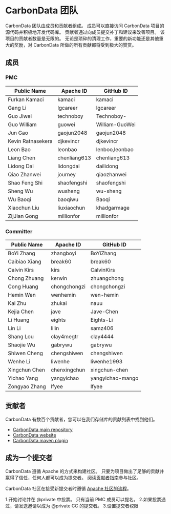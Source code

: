 # CarbonData 团队

CarbonData 团队由成员和贡献者组成。 成员可以直接访问 CarbonData 项目的源代码并积极地开发代码库。 贡献者通过向成员提交补丁和建议来改善项目。 该项目的贡献者数量是无限的。 无论是琐碎的清理工作，重要的新功能还是其他重大的奖励，对 CarbonData 所做的所有贡献都将受到极大的赞赏。

## 成员

### PMC

| Public Name       | Apache ID    | GitHub ID      |
| ----------------- | ------------ | -------------- |
| Furkan Kamaci     | kamaci       | kamaci         |
| Gang Li           | lgcareer     | lgcareer       |
| Guo Jiwei         | technoboy    | Technoboy-     |
| Guo William       | guowei       | William-GuoWei |
| Jun Gao           | gaojun2048   | gaojun2048     |
| Kevin Ratnasekera | djkevincr    | djkevincr      |
| Leon Bao          | leonbao      | lenboo,leonbao |
| Liang Chen        | chenliang613 | chenliang613   |
| Lidong Dai        | lidongdai    | dailidong      |
| Qiao Zhanwei      | journey      | qiaozhanwei    |
| Shao Feng Shi     | shaofengshi  | shaofengshi    |
| Sheng Wu          | wusheng      | wu-sheng       |
| Wu Baoqi          | baoqiwu      | Baoqi          |
| Xiaochun Liu      | liuxiaochun  | khadgarmage    |
| ZijJian Gong      | millionfor   | millionfor     |


### Committer

| Public Name   | Apache ID    | GitHub ID        |
| ------------- | ------------ | ---------------- |
| BoYi Zhang    | zhangboyi    | BoYiZhang        |
| Caibiao Xiang | break60      | break60          |
| Calvin Kirs   | kirs         | CalvinKirs       |
| Chong Zhuang  | kerwin       | zhuangchong      |
| Cong Huang    | chongchongzi | chongchongzi     |
| Hemin Wen     | wenhemin     | wen-hemin        |
| Kai Zhu       | zhukai       | nauu             |
| Kejia Chen    | jave         | Jave-Chen        |
| Li Huang      | eights       | Eights-Li        |
| Lin Li        | lilin        | samz406          |
| Shang Lou     | clay4megtr   | clay4444         |
| Shaojie Wu    | gabrywu      | gabrywu          |
| Shiwen Cheng  | chengshiwen  | chengshiwen      |
| Wenhe Li      | liwenhe      | liwenhe1993      |
| Xingchun Chen | chenxingchun | xingchun-chen    |
| Yichao Yang   | yangyichao   | yangyichao-mango |
| Zongyao Zhang | lfyee        | lfyee            |

## 贡献者

CarbonData 有数百个贡献者，您可以在我们存储库的贡献列表中找到他们。

- [CarbonData main repository](https://github.com/apache/CarbonData/graphs/contributors)
- [CarbonData website](https://github.com/apache/CarbonData-website/graphs/contributors)
- [CarbonData maven plugin](https://github.com/apache/CarbonData-maven-plugin/graphs/contributors)

## 成为一个提交者

CarbonData 遵循 Apache 的方式来构建社区。 只要为项目做出了足够的贡献并赢得了信任，任何人都可以成为提交者。 阅读[贡献者指南](/zh-cn/community/development/contribute.html)参与社区。

CarbonData 社区在接受新提交者时遵循 [Apache 社区的流程](http://community.apache.org/newcommitter.html)。

1.开始讨论并在 @private 中投票。 只有当前 PMC 成员可以提名。
2.如果投票通过，请发送邀请以成为 @private CC 的提交者。
3.设置提交者权限
